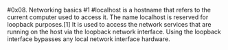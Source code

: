 #0x08. Networking basics #1
#localhost is a hostname that refers to the current computer used to access it. The name localhost is reserved for loopback purposes.[1] It is used to access the network services that are running on the host via the loopback network interface. Using the loopback interface bypasses any local network interface hardware.
